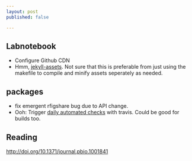 ```yaml
---
layout: post
published: false

---
```



Labnotebook
-----------

- Configure Github CDN
- Hmm, [jekyll-assets](https://github.com/ixti/jekyll-assets). Not sure that this is preferable from just using the makefile to compile and minify assets seperately as needed.

packages
--------

- fix emergent rfigshare bug due to API change.
- Ooh: Trigger [daily automated checks](https://github.com/philou/daily-travis) with travis. Could be good for builds too.


Reading
-------

http://doi.org/10.1371/journal.pbio.1001841
